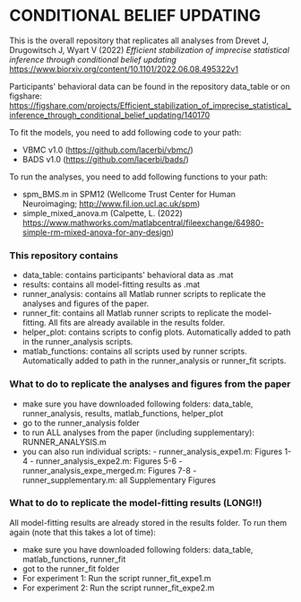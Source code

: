 # CONDITIONAL BELIEF UPDATING

This is the overall repository that replicates all analyses from Drevet J, Drugowitsch J, Wyart V (2022) _Efficient stabilization of imprecise statistical inference through conditional belief updating_ https://www.biorxiv.org/content/10.1101/2022.06.08.495322v1

Participants' behavioral data can be found in the repository data_table or on figshare:
https://figshare.com/projects/Efficient_stabilization_of_imprecise_statistical_inference_through_conditional_belief_updating/140170

To fit the models, you need to add following code to your path:
- VBMC v1.0 (https://github.com/lacerbi/vbmc/)
- BADS v1.0 (https://github.com/lacerbi/bads/)
      
To run the analyses, you need to add following functions to your path:
- spm_BMS.m in SPM12 (Wellcome Trust Center for Human Neuroimaging; http://www.fil.ion.ucl.ac.uk/spm)
- simple_mixed_anova.m (Calpette, L. (2022) https://www.mathworks.com/matlabcentral/fileexchange/64980-simple-rm-mixed-anova-for-any-design)
    
### This repository contains ###
- data_table: contains participants' behavioral data as .mat
- results: contains all model-fitting results as .mat
- runner_analysis: contains all Matlab runner scripts to replicate the analyses and figures of the paper.
- runner_fit: contains all Matlab runner scripts to replicate the model-fitting. All fits are already available in the results folder.
- helper_plot: contains scripts to config plots. Automatically added to path in the runner_analysis scripts.
- matlab_functions: contains all scripts used by runner scripts. Automatically added to path in the runner_analysis or runner_fit scripts.

### What to do to replicate the analyses and figures from the paper ###
- make sure you have downloaded following folders: data_table, runner_analysis, results, matlab_functions, helper_plot
- go to the runner_analysis folder
- to run ALL analyses from the paper (including supplementary): RUNNER_ANALYSIS.m
- you can also run individual scripts:
            - runner_analysis_expe1.m: Figures 1-4
            - runner_analysis_expe2.m: Figures 5-6
            - runner_analysis_expe_merged.m: Figures 7-8
            - runner_supplementary.m: all Supplementary Figures
     
### What to do to replicate the model-fitting results (LONG!!) ###
All model-fitting results are already stored in the results folder. To run them again (note that this takes a lot of time):
- make sure you have downloaded following folders: data_table, matlab_functions, runner_fit
- got to the runner_fit folder
- For experiment 1: Run the script runner_fit_expe1.m 
- For experiment 2: Run the script runner_fit_expe2.m 
